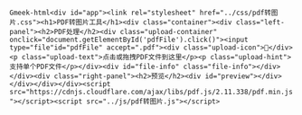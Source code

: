 `Gmeek-html<div id="app"><link rel="stylesheet" href="../css/pdf转图片.css"><h1>PDF转图片工具</h1><div class="container"><div class="left-panel"><h2>PDF处理</h2><div class="upload-container" onclick="document.getElementById('pdfFile').click()"><input type="file"id="pdfFile" accept=".pdf"><div class="upload-icon">📄</div><p class="upload-text">点击或拖拽PDF文件到这里</p><p class="upload-hint">支持单个PDF文件</p></div><div id="file-info" class="file-info"></div></div><div class="right-panel"><h2>预览</h2><div id="preview"></div></div></div></div><script src="https://cdnjs.cloudflare.com/ajax/libs/pdf.js/2.11.338/pdf.min.js"></script><script src="../js/pdf转图片.js"></script>`